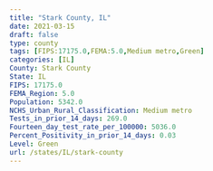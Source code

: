```yaml
---
title: "Stark County, IL"
date: 2021-03-15
draft: false
type: county
tags: [FIPS:17175.0,FEMA:5.0,Medium metro,Green]
categories: [IL]
County: Stark County
State: IL
FIPS: 17175.0
FEMA_Region: 5.0
Population: 5342.0
NCHS_Urban_Rural_Classification: Medium metro
Tests_in_prior_14_days: 269.0
Fourteen_day_test_rate_per_100000: 5036.0
Percent_Positivity_in_prior_14_days: 0.03
Level: Green
url: /states/IL/stark-county
---
```



